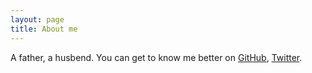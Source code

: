 ```yaml
---
layout: page
title: About me
---
```


<p> A father, a husbend. You can get to know me better on <a href="https://github.com/soyee36">GitHub</a>, <a href="https://twitter.com/princeliebe">Twitter</a>.</p>
